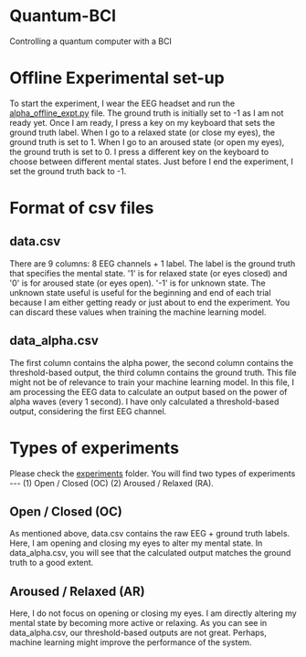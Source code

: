 # Quantum-BCI
Controlling a quantum computer with a BCI

# Offline Experimental set-up
To start the experiment, I wear the EEG headset and run the [alpha_offline_expt.py](https://github.com/satvik-venkatesh/Quantum-BCI/blob/main/alpha_offline_expt.py) file. The ground truth is initially set to -1 as I am not ready yet. Once I am ready, I press a key on my keyboard that sets the ground truth label. When I go to a relaxed state (or close my eyes), the ground truth is set to 1. When I go to an aroused state (or open my eyes), the ground truth is set to 0. I press a different key on the keyboard to choose between different mental states. Just before I end the experiment, I set the ground truth back to -1.


# Format of csv files
## data.csv
There are 9 columns: 8 EEG channels + 1 label. The label is the ground truth that specifies the mental state. '1' is for relaxed state (or eyes closed) and '0' is for aroused state (or eyes open). '-1' is for unknown state. The unknown state useful is useful for the beginning and end of each trial because I am either getting ready or just about to end the experiment. You can discard these values when training the machine learning model.

## data_alpha.csv
The first column contains the alpha power, the second column contains the threshold-based output, the third column contains the ground truth. This file might not be of relevance to train your machine learning model. In this file, I am processing the EEG data to calculate an output based on the power of alpha waves (every 1 second). I have only calculated a threshold-based output, considering the first EEG channel.
 
 
 
# Types of experiments
Please check the [experiments](https://github.com/satvik-venkatesh/Quantum-BCI/tree/main/experiments) folder. You will find two types of experiments --- (1) Open / Closed (OC) (2) Aroused / Relaxed (RA).

## Open / Closed (OC)
As mentioned above, data.csv contains the raw EEG + ground truth labels. Here, I am opening and closing my eyes to alter my mental state. In data_alpha.csv, you will see that the calculated output matches the ground truth to a good extent.

## Aroused / Relaxed (AR)
Here, I do not focus on opening or closing my eyes. I am directly altering my mental state by becoming more active or relaxing. As you can see in data_alpha.csv, our threshold-based outputs are not great. Perhaps, machine learning might improve the performance of the system.
